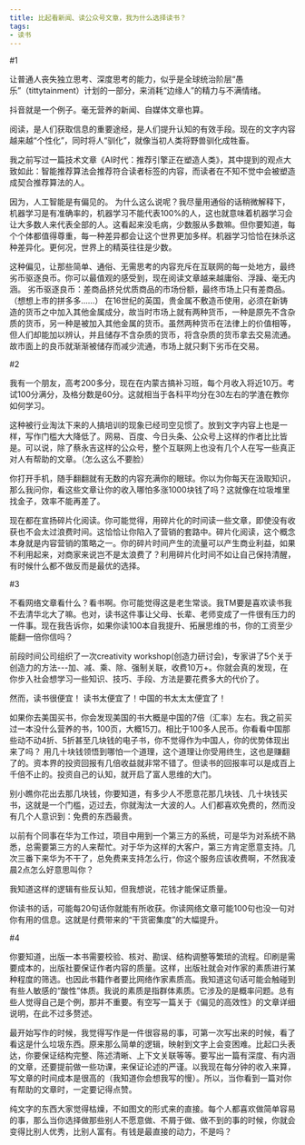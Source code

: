 ```yaml
---
title: 比起看新闻、读公众号文章，我为什么选择读书？
tags:
- 读书
---
```

#1

让普通人丧失独立思考、深度思考的能力，似乎是全球统治阶层“愚乐”（tittytainment）计划的一部分，来消耗“边缘人”的精力与不满情绪。

抖音就是一个例子。毫无营养的新闻、自媒体文章也算。

阅读，是人们获取信息的重要途经，是人们提升认知的有效手段。现在的文字内容越来越“个性化”，同时将人“驯化”，就像当初人类将野兽驯化成牲畜。

我之前写过一篇技术文章《AI时代：推荐引擎正在塑造人类》，其中提到的观点大致如此：智能推荐算法会推荐符合读者标签的内容，而读者在不知不觉中会被塑造成契合推荐算法的人。

因为，人工智能是有偏见的。
为什么这么说呢？我尽量用通俗的话稍微解释下，机器学习是有准确率的，机器学习不能代表100%的人，这也就意味着机器学习会让大多数人来代表全部的人。这看起来没毛病，少数服从多数嘛。但你要知道，每个个体都值得尊重，每一种差异都会让这个世界更加多样。机器学习恰恰在抹杀这种差异化。更何况，世界上的精英往往是少数。

这种偏见，让那些简单、通俗、无需思考的内容充斥在互联网的每一处地方，最终劣币驱逐良币。你可以最值观的感受到，现在阅读文章越来越庸俗、浮躁、毫无内涵。
劣币驱逐良币：差商品挤兑优质商品的市场份额，最终市场上只有差商品。（想想上市的拼多多……）
在16世纪的英国，贵金属不敷造币使用，必须在新铸造的货币之中加入其他金属成分，故当时市场上就有两种货币，一种是原先不含杂质的货币，另一种是被加入其他金属的货币。虽然两种货币在法律上的价值相等，但人们却能加以辨认，并且储存不含杂质的货币，将含杂质的货币拿去交易流通。故市面上的良币就渐渐被储存而减少流通，市场上就只剩下劣币在交易。

#2

我有一个朋友，高考200多分，现在在内蒙古搞补习班，每个月收入将近10万。考试100分满分，及格分数是60分。这就相当于各科平均分在30左右的学渣在教你如何学习。

这种被行业淘汰下来的人搞培训的现象已经司空见惯了。放到文字内容上也是一样，写作门槛大大降低了。网易、百度、今日头条、公众号上这样的作者比比皆是。可以说，除了蔡永吉这样的公众号，整个互联网上也没有几个人在写一些真正对人有帮助的文章。（怎么这么不要脸）

你打开手机，随手翻翻就有无数的内容充满你的眼球。你以为你每天在汲取知识，那么我问你，看这些文章让你的收入哪怕多涨1000块钱了吗？这就像在垃圾堆里找金子，效率不能再差了。

现在都在宣扬碎片化阅读。你可能觉得，用碎片化的时间读一些文章，即使没有收获也不会太过浪费时间。这恰恰让你陷入了营销的套路中。碎片化阅读，这个概念本身就是内容营销的策略之一。你的碎片时间产生的流量可以产生商业利益，如果不利用起来，对商家来说岂不是太浪费了？利用碎片化时间不如让自己保持清醒，有时候什么都不做反而是最优的选择。

#3

不看网络文章看什么？看书啊。你可能觉得这是老生常谈。我TM要是喜欢读书我不去清华北大了嘛。也对，读书这件事让父母、长辈、老师变成了一件很有压力的一件事。现在我告诉你，如果你读100本自我提升、拓展思维的书，你的工资至少能翻一倍你信吗？

前段时间公司组织了一次creativity workshop(创造力研讨会)，专家讲了5个关于创造力的方法---加、减、乘、除、强制关联，收费10万+。你就会真的发现，在你步入社会想学习一些知识、技巧、手段、方法是要花费多大的代价了。

然而，读书很便宜！
读书太便宜了！中国的书太太太便宜了！

如果你去美国买书，你会发现美国的书大概是中国的7倍（汇率）左右。我之前买过一本没什么营养的书，100页，大概15刀。相比于100多人民币。你看看中国那些动不动4折、5折甚至几块钱的电子书，你不觉得作为中国人，你的优势体现出来了吗？
用几十块钱领悟到哪怕一个道理，这个道理让你受用终生，这也是赚翻了的。资本界的投资回报有几倍收益就非常不错了。但读书的回报率可以是成百上千倍不止的。投资自己的认知，就开启了富人思维的大门。

别小瞧你花出去那几块钱，你要知道，有多少人不愿意花那几块钱、几十块钱买书，这就是一个门槛，迈过去，你就淘汰一大波的人。人们都喜欢免费的，然而没有几个人意识到：免费的东西最贵。

以前有个同事在华为工作过，项目中用到一个第三方的系统，可是华为对系统不熟悉，总需要第三方的人来帮忙。对于华为这样的大客户，第三方肯定愿意支持。几次三番下来华为不干了，总免费来支持怎么行，你这个服务应该收费啊，不然我凌晨2点怎么好意思叫你？

我知道这样的逻辑有些反认知，但我想说，花钱才能保证质量。

你读书的话，可能每20句话你就能有所收获。你读网络文章可能100句也没一句对你有用的信息。这就是付费带来的“干货密集度”的大幅提升。

#4

你要知道，出版一本书需要校验、核对、勘误、结构调整等繁琐的流程。印刷是需要成本的，出版社要保证作者内容的质量。这样，出版社就会对作家的素质进行某种程度的筛选。也因此书籍作者要比网络作家素质高。我知道这句话可能会触碰到有些人敏感的“酸性”体质。我说的素质是指群体素质。它涉及的是概率问题。总有些人觉得自己是个例，那并不重要。有空写一篇关于《偏见的高效性》的文章详细说明，在此不过多赘述。

最开始写作的时候，我觉得写作是一件很容易的事，可第一次写出来的时候，看了看这是什么垃圾东西。原来那么简单的逻辑，映射到文字上会变困难。比起口头表达，你要保证结构完整、陈述清晰、上下文关联等等。要写出一篇有深度、有内涵的文章，还要提前做一些功课，来保证论述的严谨。以我现在每分钟的收入来算，写文章的时间成本是很高的（我知道你会想我写的慢）。所以，当你看到一篇对你有帮助的文章时，一定要记得点赞。

纯文字的东西大家觉得枯燥，不如图文的形式来的直接。每个人都喜欢做简单容易的事，那么当你选择做那些别人不愿意做、不屑于做、做不到的事的时候，你就会变得比别人优秀，比别人富有。有钱是最直接的动力，不是吗？
